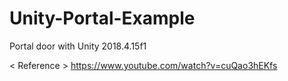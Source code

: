 # Unity-Portal-Example
Portal door with Unity 2018.4.15f1

< Reference >
https://www.youtube.com/watch?v=cuQao3hEKfs
